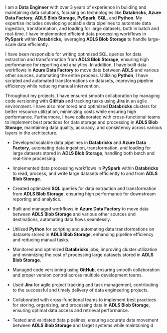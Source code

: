 I am a **Data Engineer** with over 3 years of experience in building and maintaining data solutions, focusing on technologies like **Databricks**, **Azure Data Factory**, **ADLS Blob Storage**, **PySpark**, **SQL**, and **Python**. My expertise includes developing scalable data pipelines to automate data ingestion, transformation, and loading for large datasets, both in batch and real-time. I have implemented efficient data processing workflows in **PySpark** within **Databricks**, leveraging **ADLS Blob Storage** to handle large-scale data efficiently.

I have been responsible for writing optimized SQL queries for data extraction and transformation from **ADLS Blob Storage**, ensuring high performance for reporting and analytics. In addition, I have built data workflows in **Azure Data Factory** to move data between **ADLS** and various other sources, automating the entire process. Utilizing **Python**, I have scripted and automated transformations on datasets, improving pipeline efficiency while reducing manual intervention.

Throughout my projects, I have ensured smooth collaboration by managing code versioning with **GitHub** and tracking tasks using **Jira** in an agile environment. I have also monitored and optimized **Databricks** clusters for better resource utilization, minimizing costs while ensuring high performance. Furthermore, I have collaborated with cross-functional teams to implement best practices for data storage and processing in **ADLS Blob Storage**, maintaining data quality, accuracy, and consistency across various layers in the architecture.



- Developed scalable data pipelines in **Databricks** and **Azure Data Factory**, automating data ingestion, transformation, and loading for large datasets stored in **ADLS Blob Storage**, handling both batch and real-time processing.

- Implemented data processing workflows in **PySpark** within **Databricks** to read, process, and write large datasets efficiently to and from **ADLS Blob Storage**.

- Created optimized **SQL** queries for data extraction and transformation from **ADLS Blob Storage**, ensuring high performance for downstream reporting and analytics.

- Built and managed workflows in **Azure Data Factory** to move data between **ADLS Blob Storage** and various other sources and destinations, automating data flows seamlessly.

- Utilized **Python** for scripting and automating data transformations on datasets stored in **ADLS Blob Storage**, enhancing pipeline efficiency and reducing manual tasks.

- Monitored and optimized **Databricks** jobs, improving cluster utilization and minimizing the cost of processing large datasets stored in **ADLS Blob Storage**.

- Managed code versioning using **GitHub**, ensuring smooth collaboration and proper version control across multiple development teams.

- Used **Jira** for agile project tracking and task management, contributing to the successful and timely delivery of data engineering projects.

- Collaborated with cross-functional teams to implement best practices for storing, organizing, and processing data in **ADLS Blob Storage**, ensuring optimal data access and retrieval performance.

- Tested and validated data pipelines, ensuring accurate data movement between **ADLS Blob Storage** and target systems while maintaining d
